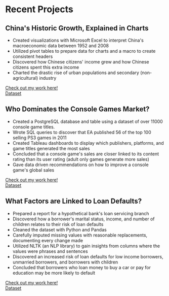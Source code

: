 # Recent Projects

## China's Historic Growth, Explained in Charts
- Created visualizations with Microsoft Excel to interpret China's macroeconomic data between 1952 and 2008
- Utilized pivot tables to prepare data for charts and a macro to create consistent headers
- Discovered how Chinese citizens' income grew and how Chinese citizens spent this extra income
- Charted the drastic rise of urban populations and secondary (non-agricultural) industry

<div class="project-links-container">
  <a href="china_economic_growth.pdf" target="_blank">Check out my work here!</a>
  <br>
  <a href="https://www.ers.usda.gov/data-products/china-agricultural-and-economic-data/download-the-data/" target="_blank">Dataset</a>
</div>


## Who Dominates the Console Games Market?
- Created a PostgreSQL database and table using a dataset of over 11000 console game titles.
- Wrote SQL queries to discover that EA published 56 of the top 100 selling PS3 games in 2011
- Created Tableau dashboards to display which publishers, platforms, and game titles generated the most sales
- Concluded that a console game's sales are closer linked to its content rating than its user rating (adult only games generate more sales)
- Gave data driven recommendations on how to improve a console game's global sales

<div class="project-links-container">
  <a href="videogame_sales.pdf" target="_blank">Check out my work here!</a>
  <br>
  <a href="https://www.kaggle.com/sidtwr/videogames-sales-dataset" target="_blank">Dataset</a>
</div>

## What Factors are Linked to Loan Defaults?
- Prepared a report for a hypothetical bank's loan servicing branch
- Discovered how a borrower's marital status, income, and number of children relates to their risk of loan defaults
- Cleaned the dataset with Python and Pandas
- Carefully imputed missing values with reasonable replacements, documenting every change made
- Utilized NLTK (an NLP library) to gain insights from columns where the values were phrases and sentences
- Discovered an increased risk of loan defaults for low income borrowers, unmarried borrowers, and borrowers with children
- Concluded that borrowers who loan money to buy a car or pay for education may be more likely to default

<div class="project-links-container">
  <a href="https://kencroker.github.io/risk_of_default/" target="_blank">Check out my work here!</a>
  <br>
  <a href="credit_scoring_eng.csv" target="_blank">Dataset</a>
</div>
